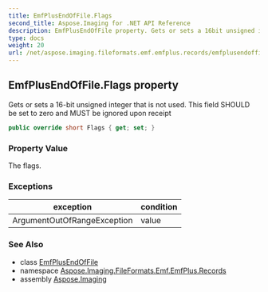 ```yaml
---
title: EmfPlusEndOfFile.Flags
second_title: Aspose.Imaging for .NET API Reference
description: EmfPlusEndOfFile property. Gets or sets a 16bit unsigned integer that is not used. This field SHOULD be set to zero and MUST be ignored upon receipt
type: docs
weight: 20
url: /net/aspose.imaging.fileformats.emf.emfplus.records/emfplusendoffile/flags/
---
```

## EmfPlusEndOfFile.Flags property

Gets or sets a 16-bit unsigned integer that is not used. This field SHOULD be set to zero and MUST be ignored upon receipt

```csharp
public override short Flags { get; set; }
```

### Property Value

The flags.

### Exceptions

| exception | condition |
| --- | --- |
| ArgumentOutOfRangeException | value |

### See Also

* class [EmfPlusEndOfFile](../)
* namespace [Aspose.Imaging.FileFormats.Emf.EmfPlus.Records](../../emfplusendoffile/)
* assembly [Aspose.Imaging](../../../)


